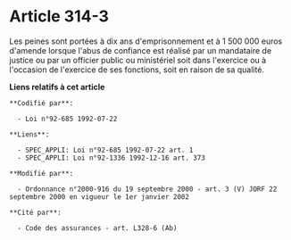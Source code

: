 # Article 314-3

Les peines sont portées à dix ans d'emprisonnement et à 1 500 000 euros d'amende lorsque l'abus de confiance est réalisé par
un mandataire de justice ou par un officier public ou ministériel soit dans l'exercice ou à l'occasion de l'exercice de ses
fonctions, soit en raison de sa qualité.

**Liens relatifs à cet article**

	**Codifié par**:

	  - Loi n°92-685 1992-07-22

	**Liens**:

	  - SPEC_APPLI: Loi n°92-685 1992-07-22 art. 1
	  - SPEC_APPLI: Loi n°92-1336 1992-12-16 art. 373

	**Modifié par**:

	  - Ordonnance n°2000-916 du 19 septembre 2000 - art. 3 (V) JORF 22 septembre 2000 en vigueur le 1er janvier 2002

	**Cité par**:

	  - Code des assurances - art. L328-6 (Ab)
